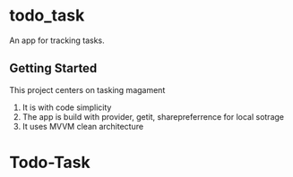 # todo_task

An app for tracking tasks.

## Getting Started

This project centers on tasking magament 
1. It is with code simplicity
2. The app is build with provider, getit, sharepreferrence for local sotrage
3. It uses MVVM clean architecture
# Todo-Task
